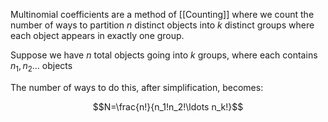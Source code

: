 Multinomial coefficients are a method of [[Counting]] where we count the number of ways to partition $n$ distinct objects into $k$ distinct groups where each object appears in exactly one group.

Suppose we have $n$ total objects going into $k$ groups, where each contains $n_1,n_2\ldots$ objects

The number of ways to do this, after simplification, becomes:

$$N=\frac{n!}{n_1!n_2!\ldots n_k!}$$